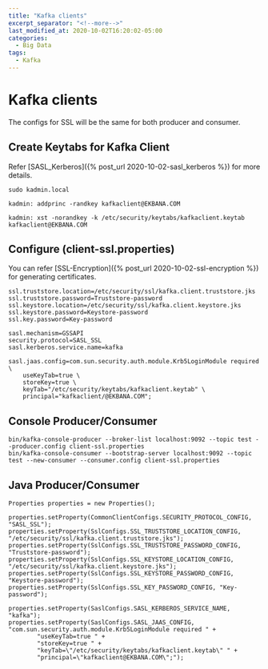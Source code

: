 ```yaml
---
title: "Kafka clients"
excerpt_separator: "<!--more-->"
last_modified_at: 2020-10-02T16:20:02-05:00
categories:
  - Big Data
tags:
  - Kafka
---
```

# Kafka clients

The configs for SSL will be the same for both producer and consumer.

## Create Keytabs for Kafka Client

Refer [SASL_Kerberos]({% post_url 2020-10-02-sasl_kerberos %}) for more details.

```
sudo kadmin.local

kadmin: addprinc -randkey kafkaclient@EKBANA.COM

kadmin: xst -norandkey -k /etc/security/keytabs/kafkaclient.keytab kafkaclient@EKBANA.COM

```

## Configure (client-ssl.properties)

You can refer [SSL-Encryption]({% post_url 2020-10-02-ssl-encryption %}) for generating certificates.

```
ssl.truststore.location=/etc/security/ssl/kafka.client.truststore.jks
ssl.truststore.password=Truststore-password
ssl.keystore.location=/etc/security/ssl/kafka.client.keystore.jks
ssl.keystore.password=Keystore-password
ssl.key.password=Key-password

sasl.mechanism=GSSAPI
security.protocol=SASL_SSL
sasl.kerberos.service.name=kafka

sasl.jaas.config=com.sun.security.auth.module.Krb5LoginModule required \
    useKeyTab=true \
    storeKey=true \
    keyTab="/etc/security/keytabs/kafkaclient.keytab" \
    principal="kafkaclient/@EKBANA.COM";
```

## Console Producer/Consumer

```
bin/kafka-console-producer --broker-list localhost:9092 --topic test --producer.config client-ssl.properties
bin/kafka-console-consumer --bootstrap-server localhost:9092 --topic test --new-consumer --consumer.config client-ssl.properties
```

## Java Producer/Consumer

```
Properties properties = new Properties();

properties.setProperty(CommonClientConfigs.SECURITY_PROTOCOL_CONFIG, "SASL_SSL");
properties.setProperty(SslConfigs.SSL_TRUSTSTORE_LOCATION_CONFIG, "/etc/security/ssl/kafka.client.truststore.jks");
properties.setProperty(SslConfigs.SSL_TRUSTSTORE_PASSWORD_CONFIG, "Truststore-password");
properties.setProperty(SslConfigs.SSL_KEYSTORE_LOCATION_CONFIG, "/etc/security/ssl/kafka.client.keystore.jks");
properties.setProperty(SslConfigs.SSL_KEYSTORE_PASSWORD_CONFIG, "Keystore-password");
properties.setProperty(SslConfigs.SSL_KEY_PASSWORD_CONFIG, "Key-password");

properties.setProperty(SaslConfigs.SASL_KERBEROS_SERVICE_NAME, "kafka");
properties.setProperty(SaslConfigs.SASL_JAAS_CONFIG, "com.sun.security.auth.module.Krb5LoginModule required " +
        "useKeyTab=true " +
        "storeKey=true " +
        "keyTab=\"/etc/security/keytabs/kafkaclient.keytab\" " +
        "principal=\"kafkaclient@EKBANA.COM\";");
```